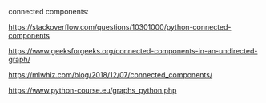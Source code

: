 

connected components:

https://stackoverflow.com/questions/10301000/python-connected-components

https://www.geeksforgeeks.org/connected-components-in-an-undirected-graph/

https://mlwhiz.com/blog/2018/12/07/connected_components/

https://www.python-course.eu/graphs_python.php


